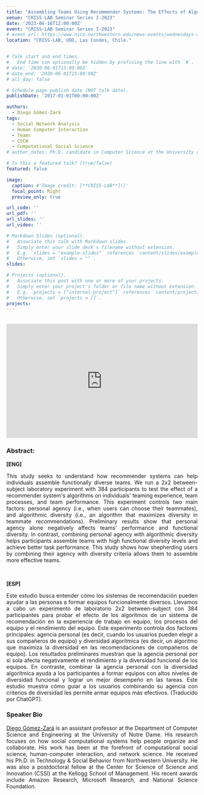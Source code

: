 ```yaml
---
title: "Assembling Teams Using Recommender Systems: The Effects of Algorithms on Team Diversity and Performance. [Virtual Talk]"
venue: "CRISS-LAB Seminar Series I-2023"
date: '2023-06-16T12:00:00Z'
event: "CRISS-LAB Seminar Series I-2023"
# event_url: https://www.nico.northwestern.edu/news-events/wednesdays-at-nico/speakers-2021.html
location: "CRISS-LAB, UDD, Las Condes, Chile."


# Talk start and end times.
#   End time can optionally be hidden by prefixing the line with `#`.
# date: '2030-06-01T13:00:00Z'
# date_end: '2030-06-01T15:00:00Z'
# all_day: false

# Schedule page publish date (NOT talk date).
publishDate: '2017-01-01T00:00:00Z'

authors: 
  - Diego Gómez-Zará
tags: 
  - Social Network Analysis
  - Human Computer Interaction
  - Teams
  - CSCW
  - Computational Social Science
# author_notes: Ph.D. candidate in Computer Science at the University of Toulouse.

# Is this a featured talk? (true/false)
featured: false

image:
  caption: #'Image credit: [**CRISS-LAB**]()'
  focal_point: Right
  preview_only: true

url_code: ''
url_pdf: ''
url_slides: ''
url_video: ''

# Markdown Slides (optional).
#   Associate this talk with Markdown slides.
#   Simply enter your slide deck's filename without extension.
#   E.g. `slides = "example-slides"` references `content/slides/example-slides.md`.
#   Otherwise, set `slides = ""`.
slides:

# Projects (optional).
#   Associate this post with one or more of your projects.
#   Simply enter your project's folder or file name without extension.
#   E.g. `projects = ["internal-project"]` references `content/project/deep-learning/index.md`.
#   Otherwise, set `projects = []`.
projects:
---
```


<head>
<script src="https://cdn.jsdelivr.net/npm/add-to-calendar-button@2" async defer></script>

</head>


<div>
<add-to-calendar-button
  name="Assembling Teams Using Recommender Systems: The Effects of Algorithms on Team Diversity and Performance. By Diego Gómez-Zará, Ph.D. at CRISS-LAB (Via Zoom)"
  description="Zoom link: https://udd.zoom.us/j/82674667828?pwd=amlmNlk3R0hPZzlFOTRYY2tZRW9Gdz09"
  startDate="2023-06-16"
  endDate="2023-06-16"
  startTime="11:00"
  endTime="12:30"
  location="Virtual"
  options="['Apple','Google','iCal','Microsoft365','Outlook.com','Yahoo']"
  timeZone="America/Santiago"
  trigger="click"
  inline
  listStyle="modal"
  iCalFileName="Reminder-Event"
  >
</add-to-calendar-button>
</div>

<br>

<div>
<iframe margin= "center" width="100%" height="300vh" src="https://www.youtube.com/embed/IFgKLHjlQck" title="Assembling Teams Using Recommender Systems: The Effects of Algorithms on Team Diversity and Performance." frameborder="0" allow="accelerometer; autoplay; clipboard-write; encrypted-media; gyroscope; picture-in-picture; web-share" allowfullscreen></iframe>
</div>

### Abstract:
<div>

**[ENG]**
<p align="justify"> This study seeks to understand how recommender systems can help individuals assemble functionally diverse teams. We run a 2x2 between-subject laboratory experiment with 384 participants to test the effect of a recommender system's algorithms on individuals' teaming experience, team processes, and team performance. This experiment controls two main factors: personal agency (i.e., when users can choose their teammates), and algorithmic diversity (i.e., an algorithm that maximizes diversity in teammate recommendations). Preliminary results show that personal agency alone negatively affects teams' performance and functional diversity. In contrast, combining personal agency with algorithmic diversity helps participants assemble teams with high functional diversity levels and achieve better task performance. This study shows how shepherding users by combining their agency with diversity criteria allows them to assemble more effective teams.</p>
<br>

**[ESP]**
<p align="justify"> Este estudio busca entender cómo los sistemas de recomendación pueden ayudar a las personas a formar equipos funcionalmente diversos. Llevamos a cabo un experimento de laboratorio 2x2 between-subject con 384 participantes para probar el efecto de los algoritmos de un sistema de recomendación en la experiencia de trabajo en equipo, los procesos del equipo y el rendimiento del equipo. Este experimento controla dos factores principales: agencia personal (es decir, cuando los usuarios pueden elegir a sus compañeros de equipo) y diversidad algorítmica (es decir, un algoritmo que maximiza la diversidad en las recomendaciones de compañeros de equipo). Los resultados preliminares muestran que la agencia personal por sí sola afecta negativamente el rendimiento y la diversidad funcional de los equipos. En contraste, combinar la agencia personal con la diversidad algorítmica ayuda a los participantes a formar equipos con altos niveles de diversidad funcional y lograr un mejor desempeño en las tareas. Este estudio muestra cómo guiar a los usuarios combinando su agencia con criterios de diversidad les permite armar equipos más efectivos. (Traducido por ChatGPT).</p>

### Speaker Bio
<p align="justify"> <a href="https://www.dgomezara.cl/" target="_blank">Diego Gómez-Zará</a> is an assistant professor at the Department of Computer Science and Engineering at the University of Notre Dame. His research focuses on how social computational systems help people organize and collaborate. His work has been at the forefront of computational social science, human-computer interaction, and network science. He received his Ph.D. in Technology & Social Behavior from Northwestern University. He was also a postdoctoral fellow at the Center for Science of Science and Innovation (CSSI) at the Kellogg School of Management. His recent awards include Amazon Research, Microsoft Research, and National Science Foundation. </p>

</div>